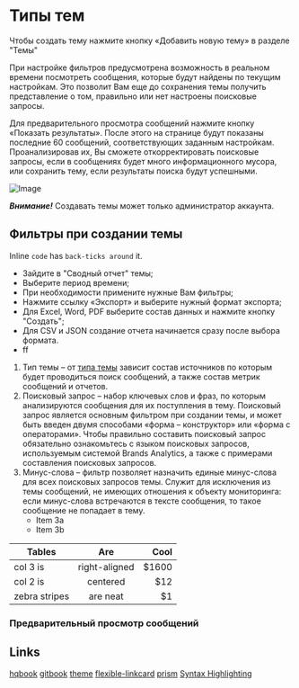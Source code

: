 # Типы тем

Чтобы создать тему нажмите кнопку «Добавить новую тему» в разделе "Темы"

При настройке фильтров предусмотрена возможность в реальном времени посмотреть сообщения, которые будут найдены по текущим настройкам. Это позволит Вам еще до сохранения темы получить представление о том, правильно или нет настроены поисковые запросы.

Для предварительного просмотра сообщений нажмите кнопку «Показать результаты». После этого на странице будут показаны последние 60 сообщений, соответствующих заданным настройкам. Проанализировав их, Вы сможете откорректировать поисковые запросы, если в сообщениях будет много информационного мусора, или сохранить тему, если результаты поиска будут успешными.

![Image](https://github.com/HaoqiangChen/gitbook-plugin-theme-hqbook/raw/master/_assets/preview.png)

***Внимание!*** Создавать темы может только администратор аккаунта.

## Фильтры при создании темы


Inline `code` has `back-ticks around` it.

* Зайдите в "Сводный отчет" темы;
* Выберите период времени;
* При необходимости примените нужные Вам фильтры;
* Нажмите ссылку «Экспорт» и выберите нужный формат экспорта;
* Для Excel, Word, PDF выберите состав данных и нажмите кнопку "Создать";
* Для CSV и JSON создание отчета начинается сразу после выбора формата.
* ff


1. Тип темы – от [типа темы](./md/README_1.md) зависит состав источников по которым будет проводиться поиск сообщений, а также состав метрик сообщений и отчетов.
2. Поисковый запрос – набор ключевых слов и фраз, по которым анализируются сообщения для их поступления в тему. Поисковый запрос является основным фильтром при создании темы, и может быть введен двумя способами «форма – конструктор» или «форма с операторами». Чтобы правильно составить поисковый запрос обязательно ознакомьтесь с языком поисковых запросов, используемым системой Brands Analytics, а также с примерами составления поисковых запросов.
3. Минус-слова – фильтр позволяет назначить единые минус-слова для всех поисковых запросов темы. Служит для исключения из темы сообщений, не имеющих отношения к объекту мониторинга: если минус-слова встречаются в тексте сообщения, то такое сообщение не попадает в тему.
   * Item 3a
   * Item 3b



| Tables        | Are           | Cool  |
| ------------- |:-------------:| -----:|
| col 3 is      | right-aligned | $1600 |
| col 2 is      | centered      |   $12 |
| zebra stripes | are neat      |    $1 |

### Предварительный просмотр сообщений

## Links

[hqbook](https://github.com/HaoqiangChen/hqbook)
[gitbook](http://gitbook.com/)
[theme](https://github.com/HaoqiangChen/gitbook-plugin-theme-hqbook)
[flexible-linkcard](https://github.com/HaoqiangChen/gitbook-plugin-flexible-linkcard)
[prism](https://github.com/gaearon/gitbook-plugin-prism)
[Syntax Highlighting](https://atelierbram.github.io/syntax-highlighting/prism/demo/)


